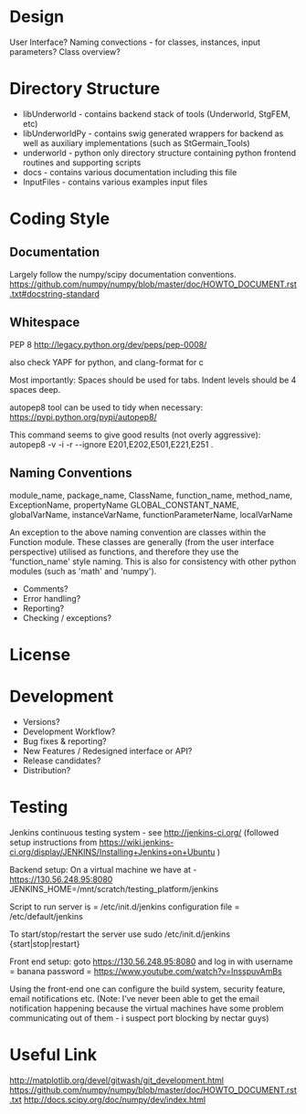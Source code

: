 

Design
======
User Interface?
Naming convections - for classes, instances, input parameters?
Class overview?


Directory Structure
===================

* libUnderworld            - contains backend stack of tools (Underworld, StgFEM, etc)
 * libUnderworldPy         - contains swig generated wrappers for backend as well as auxiliary implementations (such as StGermain_Tools)
* underworld               - python only directory structure containing python frontend routines and supporting scripts
* docs                     - contains various documentation including this file
* InputFiles               - contains various examples input files



Coding Style
============

Documentation
-------------
Largely follow the numpy/scipy documentation conventions. 
https://github.com/numpy/numpy/blob/master/doc/HOWTO_DOCUMENT.rst.txt#docstring-standard

Whitespace
----------
PEP 8
http://legacy.python.org/dev/peps/pep-0008/

also check YAPF for python, and clang-format for c

Most importantly:
Spaces should be used for tabs.
Indent levels should be 4 spaces deep.

autopep8 tool can be used to tidy when necessary:
https://pypi.python.org/pypi/autopep8/

This command seems to give good results (not overly aggressive):
autopep8 -v -i -r  --ignore E201,E202,E501,E221,E251 .

Naming Conventions
-----------------
module_name, package_name, ClassName, function_name, method_name, ExceptionName, propertyName
GLOBAL_CONSTANT_NAME, globalVarName, instanceVarName, functionParameterName, localVarName

An exception to the above naming convention are classes within the Function module.  These
classes are generally (from the user interface perspective) utilised as functions, and 
therefore they use the 'function_name' style naming.  This is also for consistency with
other python modules (such as 'math' and 'numpy'). 


* Comments?
* Error handling?
 * Reporting?
 * Checking / exceptions?


License 
=======



Development
===========
* Versions?
* Development Workflow?
* Bug fixes & reporting?
* New Features / Redesigned interface or API?
* Release candidates?
* Distribution?

Testing
=======

Jenkins continuous testing system - see http://jenkins-ci.org/
(followed setup instructions from https://wiki.jenkins-ci.org/display/JENKINS/Installing+Jenkins+on+Ubuntu )

Backend setup:
On a virtual machine we have at - https://130.56.248.95:8080
JENKINS_HOME=/mnt/scratch/testing_platform/jenkins

Script to run server is = /etc/init.d/jenkins
configuration file = /etc/default/jenkins

To start/stop/restart the server use
sudo /etc/init.d/jenkins {start|stop|restart}

Front end setup:
goto https://130.56.248.95:8080 and log in with 
username = banana
password = https://www.youtube.com/watch?v=InsspuvAmBs

Using the front-end one can configure the build system, security feature, email notifications etc.
(Note: I’ve never been able to get the email notification happening because the virtual machines have some problem communicating out of them - i suspect port blocking by nectar guys)


Useful Link
===========
http://matplotlib.org/devel/gitwash/git_development.html
https://github.com/numpy/numpy/blob/master/doc/HOWTO_DOCUMENT.rst.txt
http://docs.scipy.org/doc/numpy/dev/index.html
